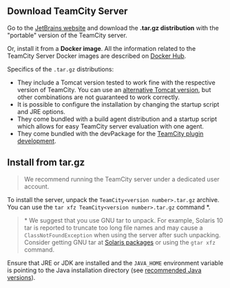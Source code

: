 [//]: # (title: Install TeamCity Server on Linux and macOS)
[//]: # (auxiliary-id: Install TeamCity Server on Linux and macOS)

## Download TeamCity Server

Go to the [JetBrains website](http://www.jetbrains.com/teamcity/download/) and download the __.tar.gz distribution__ with the "portable" version of the TeamCity server.

Or, install it from a __Docker image__. All the information related to the TeamCity Server Docker images are described on [Docker Hub](https://hub.docker.com/r/jetbrains/teamcity-server/).

Specifics of the `.tar.gz` distributions:
* They include a Tomcat version tested to work fine with the respective version of TeamCity. You can use an [alternative Tomcat version](install-non-bundled-java-and-tomcat.md#Use+Another+Version+of+Tomcat), but other combinations are not guaranteed to work correctly.
* It is possible to configure the installation by changing the startup script and JRE options.
* They come bundled with a build agent distribution and a startup script which allows for easy TeamCity server evaluation with one agent.
* They come bundled with the devPackage for the [TeamCity plugin development](https://plugins.jetbrains.com/docs/teamcity/developing-teamcity-plugins.html).

## Install from tar.gz

>We recommend running the TeamCity server under a dedicated user account.

To install the server, unpack the `TeamCity<version number>.tar.gz` archive. You can use the `tar xfz TeamCity<version number>.tar.gz` command \*.

>\* We suggest that you use GNU tar to unpack. For example, Solaris 10 tar is reported to truncate too long file names and may cause a `ClassNotFoundException` when using the server after such unpacking. Consider getting GNU tar at [Solaris packages](http://sunfreeware.com/) or using the `gtar xfz` command.

Ensure that JRE or JDK are installed and the `JAVA_HOME` environment variable is pointing to the Java installation directory (see [recommended Java versions](supported-platforms-and-environments.md#TeamCity+Server)).
